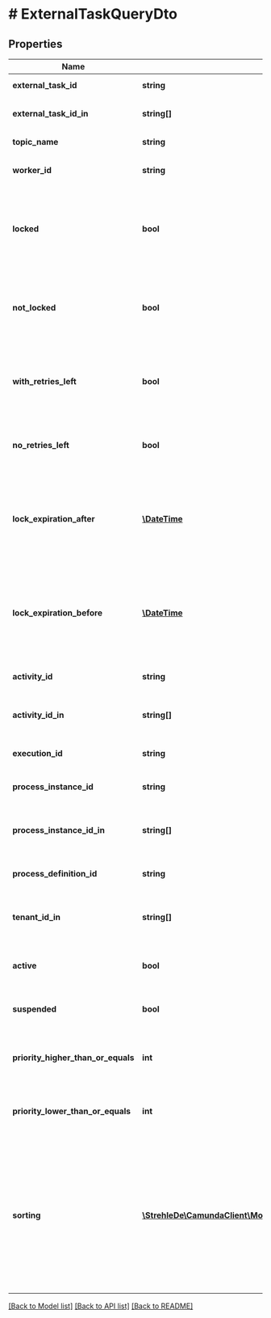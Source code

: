 # # ExternalTaskQueryDto

## Properties

Name | Type | Description | Notes
------------ | ------------- | ------------- | -------------
**external_task_id** | **string** | Filter by an external task&#39;s id. | [optional] 
**external_task_id_in** | **string[]** | Filter by the comma-separated list of external task ids. | [optional] 
**topic_name** | **string** | Filter by an external task topic. | [optional] 
**worker_id** | **string** | Filter by the id of the worker that the task was most recently locked by. | [optional] 
**locked** | **bool** | Only include external tasks that are currently locked (i.e., they have a lock time and it has not expired). Value may only be &#x60;true&#x60;, as &#x60;false&#x60; matches any external task. | [optional] 
**not_locked** | **bool** | Only include external tasks that are currently not locked (i.e., they have no lock or it has expired). Value may only be &#x60;true&#x60;, as &#x60;false&#x60; matches any external task. | [optional] 
**with_retries_left** | **bool** | Only include external tasks that have a positive (&amp;gt; 0) number of retries (or &#x60;null&#x60;). Value may only be &#x60;true&#x60;, as &#x60;false&#x60; matches any external task. | [optional] 
**no_retries_left** | **bool** | Only include external tasks that have 0 retries. Value may only be &#x60;true&#x60;, as &#x60;false&#x60; matches any external task. | [optional] 
**lock_expiration_after** | [**\DateTime**](\DateTime.md) | Restrict to external tasks that have a lock that expires after a given date. By [default](https://docs.camunda.org/manual/7.13/reference/rest/overview/date-format/), the date must have the format &#x60;yyyy-MM-dd&#39;T&#39;HH:mm:ss.SSSZ&#x60;, e.g., &#x60;2013-01-23T14:42:45.000+0200&#x60;. | [optional] 
**lock_expiration_before** | [**\DateTime**](\DateTime.md) | Restrict to external tasks that have a lock that expires before a given date. By [default](https://docs.camunda.org/manual/7.13/reference/rest/overview/date-format/), the date must have the format &#x60;yyyy-MM-dd&#39;T&#39;HH:mm:ss.SSSZ&#x60;, e.g., &#x60;2013-01-23T14:42:45.000+0200&#x60;. | [optional] 
**activity_id** | **string** | Filter by the id of the activity that an external task is created for. | [optional] 
**activity_id_in** | **string[]** | Filter by the comma-separated list of ids of the activities that an external task is created for. | [optional] 
**execution_id** | **string** | Filter by the id of the execution that an external task belongs to. | [optional] 
**process_instance_id** | **string** | Filter by the id of the process instance that an external task belongs to. | [optional] 
**process_instance_id_in** | **string[]** | Filter by a comma-separated list of process instance ids that an external task may belong to. | [optional] 
**process_definition_id** | **string** | Filter by the id of the process definition that an external task belongs to. | [optional] 
**tenant_id_in** | **string[]** | Filter by a comma-separated list of tenant ids. An external task must have one of the given tenant ids. | [optional] 
**active** | **bool** | Only include active tasks. Value may only be &#x60;true&#x60;, as &#x60;false&#x60; matches any external task. | [optional] 
**suspended** | **bool** | Only include suspended tasks. Value may only be &#x60;true&#x60;, as &#x60;false&#x60; matches any external task. | [optional] 
**priority_higher_than_or_equals** | **int** | Only include jobs with a priority higher than or equal to the given value. Value must be a valid &#x60;long&#x60; value. | [optional] 
**priority_lower_than_or_equals** | **int** | Only include jobs with a priority lower than or equal to the given value. Value must be a valid &#x60;long&#x60; value. | [optional] 
**sorting** | [**\StrehleDe\CamundaClient\Model\ExternalTaskQueryDtoSorting[]**](ExternalTaskQueryDtoSorting.md) | A JSON array of criteria to sort the result by. Each element of the array is a JSON object that                     specifies one ordering. The position in the array identifies the rank of an ordering, i.e., whether                     it is primary, secondary, etc. The ordering objects have the following properties:                      **Note:** The &#x60;sorting&#x60; properties will not be applied to the External Task count query. | [optional] 

[[Back to Model list]](../../README.md#documentation-for-models) [[Back to API list]](../../README.md#documentation-for-api-endpoints) [[Back to README]](../../README.md)


